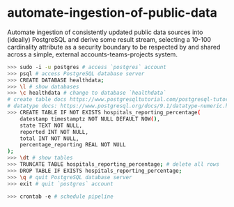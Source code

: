 # automate-ingestion-of-public-data

Automate ingestion of consistently updated public data sources into (ideally) PostgreSQL and derive some result stream, selecting a 10-100 cardinality attribute as a security boundary to be respected by and shared across a simple, external accounts-teams-projects system. 

```bash
>>> sudo -i -u postgres # access `postgres` account 
>>> psql # access PostgreSQL database server
>>> CREATE DATABASE healthdata;
>>> \l # show databases
>>> \c healthdata # change to database `healthdata`
# create table docs https://www.postgresqltutorial.com/postgresql-tutorial/postgresql-create-table/
# datatype docs: https://www.postgresql.org/docs/9.1/datatype-numeric.html
>>> CREATE TABLE IF NOT EXISTS hospitals_reporting_percentage(
    datestamp timestamptz NOT NULL DEFAULT NOW(),
    state TEXT NOT NULL,
    reported INT NOT NULL,
    total INT NOT NULL,
    percentage_reporting REAL NOT NULL
);
>>> \dt # show tables
>>> TRUNCATE TABLE hospitals_reporting_percentage; # delete all rows
>>> DROP TABLE IF EXISTS hospitals_reporting_percentage;
>>> \q # quit PostgreSQL database server
>>> exit # quit `postgres` account
```

```bash
>>> crontab -e # schedule pipeline
```